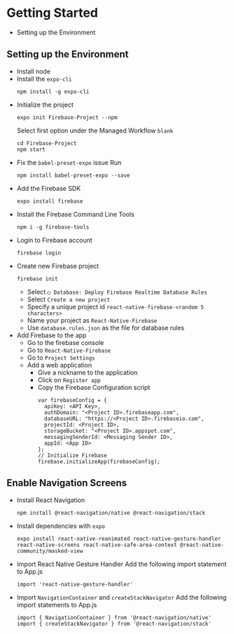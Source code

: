 # Getting Started

- Setting up the Environment
  
## Setting up the Environment

- Install node
- Install the `expo-cli`
  ```
  npm install -g expo-cli
  ```
- Initialize the project
  ```
  expo init Firebase-Project --npm
  ```
  Select first option under the Managed Workflow
  `blank`
  ```
  cd Firebase-Project
  npm start
  ```
- Fix the `babel-preset-expo` issue
  Run
  ```
  npm install babel-preset-expo --save
  ```
- Add the Firebase SDK
  ```
  expo install firebase
  ```
- Install the Firebase Command Line Tools
  ```
  npm i -g firebase-tools
  ```
- Login to Firebase account
  ```
  firebase login
  ```
- Create new Firebase project
  ```
  firebase init
  ```
  - Select `◯ Database: Deploy Firebase Realtime Database Rules`
  - Select `Create a new project`
  - Specify a unique project id `react-native-firebase-<random 5 characters>`
  - Name your project as `React-Native-Firebase`
  - Use `database.rules.json` as the file for database rules
- Add Firebase to the app
  - Go to the firebase console
  - Go to `React-Native-Firebase`
  - Go to `Project Settings`
  - Add a web application
    - Give a nickname to the application
    - Click on `Register app`
    - Copy the Firebase Configuration script
      ```
      var firebaseConfig = {
        apiKey: <API Key>,
        authDomain: "<Project ID>.firebaseapp.com",
        databaseURL: "https://<Project ID>.firebaseio.com",
        projectId: <Project ID>,
        storageBucket: "<Project ID>.appspot.com",
        messagingSenderId: <Messaging Sender ID>,
        appId: <App ID>
      };
      // Initialize Firebase
      firebase.initializeApp(firebaseConfig);
      ```

## Enable Navigation Screens

- Install React Navigation
  ```
  npm install @react-navigation/native @react-navigation/stack
  ```
- Install dependencies with `expo`
  ```
  expo install react-native-reanimated react-native-gesture-handler react-native-screens react-native-safe-area-context @react-native-community/masked-view
  ```
- Import React Native Gesture Handler
  Add the following import statement to App.js
  ```
  import 'react-native-gesture-handler'
  ```
- Import `NavigationContainer` and `createStackNavigator`
  Add the following import statements to App.js
  ```
  import { NavigationContainer } from '@react-navigation/native'
  import { createStackNavigator } from '@react-navigation/stack'
  ```
